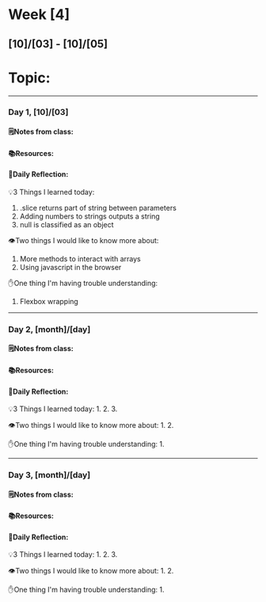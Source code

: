 # Week [4]
## [10]/[03] - [10]/[05]

# Topic:

___

### Day 1, [10]/[03]

#### 🗒️Notes from class:

#### 📚Resources:


#### 💭Daily Reflection:

💡3 Things I learned today:
1. .slice returns part of string between parameters
2. Adding numbers to strings outputs a string
3. null is classified as an object 

👁️Two things I would like to know more about:
1. More methods to interact with arrays
2. Using javascript in the browser

✋One thing I'm having trouble understanding:
1. Flexbox wrapping


___

### Day 2, [month]/[day] 

#### 🗒️Notes from class:

#### 📚Resources:


#### 💭Daily Reflection:

💡3 Things I learned today:
1. 
2. 
3. 

👁️Two things I would like to know more about:
1. 
2. 

✋One thing I'm having trouble understanding:
1. 

___

### Day 3, [month]/[day]
#### 🗒️Notes from class:

#### 📚Resources:


#### 💭Daily Reflection:

💡3 Things I learned today:
1. 
2. 
3. 

👁️Two things I would like to know more about:
1. 
2. 

✋One thing I'm having trouble understanding:
1. 
 

